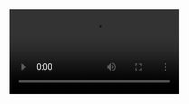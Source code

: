 

<video autoplay controls loop="loop">
  <source src="https://user-images.githubusercontent.com/28539842/212809925-e75ecfab-51c6-4cfa-afa6-30e641197ffc.MP4" />
</video>

